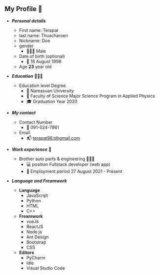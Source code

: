 My Profile 🙏
---------------------------------------------------------------------------------------------
- ***Personal details***
  - First name: Terapat
  - last name: Thuacharoen
  - Nickname: Doe
  - gender 
    - 👨🏻‍🦱 Male
  - Date of birth (optional)
    - 📅 18 August 1998
  - Age __23__ year old

- ***Education*** 👨🏻‍🎓
  - Education level Degree.
     -  🏫 Nareasuan University 
     -  🥼 Faculty of Science Major Science Program in Applied Physics 
     -  🎓 Graduation Year 2020

- ***My contact***
  - Contact Number
    - 📱 091-024-7961
  - Email
    - 📬 terapat98.t@gmail.com

- ***Work experience*** 💼
  - Brother auto parts & engineering 👨🏻‍💻
    - 💻 position Fullstack developer (web app)
    - 🧭 Employment period 27 August 2021 - Present
    
- ***Language and Freamwork***
    - **Language**
        - JavaScript
        - Python 
        - HTML
        - C++
    - **Freamwork**
        - vueJs
        - ReactJS
        - Node js
        - Ant Design
        - Bootstrap  
        - CSS
    - **Editors**
        - PyCharm
        - Idle
        - Visual Studio Code
